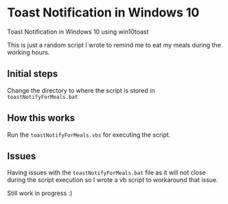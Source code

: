 # Toast Notification in Windows 10
Toast Notification in Windows 10 using win10toast

This is just a random script I wrote to remind me to eat my meals during the working hours.

## Initial steps

Change the directory to where the script is stored in `toastNotifyForMeals.bat`

## How this works
Run the `toastNotifyForMeals.vbs` for executing the script. 

## Issues
Having issues with the `toastNotifyForMeals.bat` file as it will not close during the script execution so I wrote a vb script to workaround that issue.

Still work in progress :)
